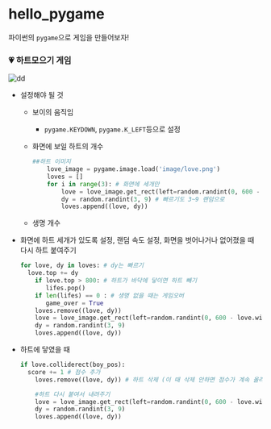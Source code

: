 # hello_pygame



파이썬의 ```pygame```으로 게임을 만들어보자!



### 💗 하트모으기 게임 



![dd](https://user-images.githubusercontent.com/51187540/111722329-fb79a700-88a4-11eb-9735-dfdaebe6a70b.gif)









- 설정해야 될 것

  - 보이의 움직임 

    - ```pygame.KEYDOWN```, ```pygame.K_LEFT```등으로 설정

  - 화면에 보일 하트의 개수

    ```python
    ##하트 이미지
        love_image = pygame.image.load('image/love.png')
        loves = []
        for i in range(3): # 화면에 세개만
            love = love_image.get_rect(left=random.randint(0, 600 - love_image.get_width()), top=-100) # 가로 위치를 0~600 사이의 랜덤으로
            dy = random.randint(3, 9) # 빠르기도 3~9 랜덤으로
            loves.append((love, dy))
    ```

  - 생명 개수



- 화면에 하트 세개가 있도록 설정, 랜덤 속도 설정, 화면을 벗어나거나 없어졌을 때 다시 하트 붙여주기

  ```python
  for love, dy in loves: # dy는 빠르기
  	love.top += dy
      if love.top > 800: # 하트가 바닥에 닿이면 하트 빼기
         lifes.pop()
      if len(lifes) == 0 : # 생명 없을 때는 게임오버
         game_over = True
      loves.remove((love, dy))
      love = love_image.get_rect(left=random.randint(0, 600 - love.width), top=-100)
      dy = random.randint(3, 9)
      loves.append((love, dy))
  ```

  

- 하트에 닿였을 때 

  ```python
  if love.colliderect(boy_pos):
  	score += 1 # 점수 추가
      loves.remove((love, dy)) # 하트 삭제 (이 때 삭제 안하면 점수가 계속 올라감)
  
      #하트 다시 붙여서 내려주기
      love = love_image.get_rect(left=random.randint(0, 600 - love.width), top=-100)
      dy = random.randint(3, 9)
      loves.append((love, dy))
  ```

  

